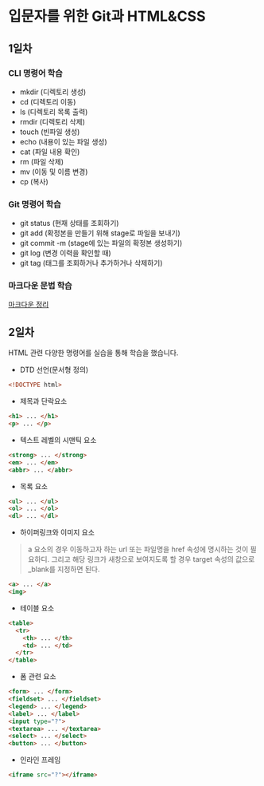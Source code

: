# 입문자를 위한 Git과 HTML&CSS
## 1일차
### CLI 명령어 학습
- mkdir (디렉토리 생성)
- cd (디렉토리 이동)
- ls (디렉토리 목록 출력)
- rmdir (디렉토리 삭제)
- touch (빈파일 생성)
- echo (내용이 있는 파일 생성)
- cat (파일 내용 확인)
- rm (파일 삭제)
- mv (이동 및 이름 변경)
- cp (복사)

### Git 명령어 학습
- git status (현재 상태를 조회하기)
- git add (확정본을 만들기 위해 stage로 파일을 보내기)
- git commit -m (stage에 있는 파일의 확정본 생성하기)
- git log (변경 이력을 확인할 때)
- git tag (태그를 조회하거나 추가하거나 삭제하기)

### 마크다운 문법 학습
[마크다운 정리](markdown.md)

## 2일차
HTML 관련 다양한 명령어를 실습을 통해 학습을 했습니다.
- DTD 선언(문서형 정의)
```html
<!DOCTYPE html>
```
- 제목과 단락요소
```html
<h1> ... </h1>
<p> ... </p>
```
- 텍스트 레벨의 시맨틱 요소
```html
<strong> ... </strong>
<em> ... </em>
<abbr> ... </abbr>
```
- 목록 요소
```html
<ul> ... </ul>
<ol> ... </ol>
<dl> ... </dl>
```
- 하이퍼링크와 이미지 요소   
>a 요소의 경우 이동하고자 하는 url 또는 파일명을 href 속성에 명시하는 것이 필요하디. 그리고 해당 링크가 새창으로 보여지도록 할 경우 target 속성의 값으로 _blank를 지정하면 된다.
```html
<a> ... </a>
<img>
```
- 테이블 요소
```html
<table>
  <tr>
    <th> ... </th>
    <td> ... </td>
  </tr>
</table>  
```
- 폼 관련 요소
```html
<form> ... </form>
<fieldset> ... </fieldset>
<legend> ... </legend>
<label> ... </label>
<input type="?">
<textarea> ... </textarea>
<select> ... </select>
<button> ... </button>
```
- 인라인 프레임
```html
<iframe src="?"></iframe>  
```